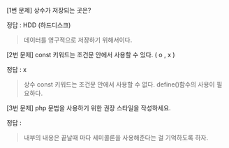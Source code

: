 [1번 문제]
상수가 저장되는 곳은?

정답 : HDD (하드디스크)
> 데이터를 영구적으로 저장하기 위해서이다.



[2번 문제]
const 키워드는 조건문 안에서 사용할 수 있다. ( o , x )

정답 : x
> 상수 const 키워드는 조건문 안에서 사용할 수 없다. define()함수의 사용이 필요하다.



[3번 문제]
php 문법을 사용하기 위한 권장 스타일을 작성하세요.

정답 : <?php   ...     ?>
> 내부의 내용은 끝날때 마다 세미콜론을 사용해준다는 걸 기억하도록 하자.